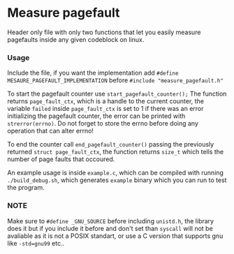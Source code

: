 # Measure pagefault

Header only file with only two functions that let you easily measure pagefaults inside any given codeblock on linux.

### Usage
Include the file, if you want the implementation add `#define MESAURE_PAGEFAULT_IMPLEMENTATION` before `#include "measure_pagefault.h"`

To start the pagefault counter use `start_pagefault_counter();` The function returns `page_fault_ctx`, which is a handle to the current counter, the variable `failed` inside `page_fault_ctx` is set to 1 if there was an error initializing the pagefault counter, the error can be printed with `strerror(errno)`. Do not forget to store the errno before doing any operation that can alter errno!

To end the counter call `end_pagefault_counter()` passing the previously returned `struct page_fault_ctx`, the function returns `size_t` which tells the number of page faults that occoured.

An example usage is inside `example.c`, which can be compiled with running `./build_debug.sh`, which generates `example` binary which you can run to test the program.

### NOTE
Make sure to `#define _GNU_SOURCE` before including `unistd.h`, the library does it but if you include it before and don't set than `syscall` will not be avaliable as it is not a POSIX standart, or use a C version that supports gnu like `-std=gnu99` etc..
